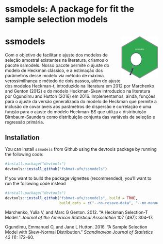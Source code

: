 ssmodels: A package for fit the sample selection models
================

<!-- README.md is generated from README.Rmd. Please edit that file -->

# ssmodels <img src='man/figures/logo.png' align="right" height="139" />

<!-- badges: start -->

<!-- badges: end -->

<p style="text-align: justify;">

Com o objetivo de facilitar o ajuste dos modelos de seleção amostral
existentes na literatura, criamos o pacote ssmodels. Nosso pacote
permite o ajuste do modelo de Heckman clássico, e a estimação dos
parâmetros desse modelo via método de máxima verossimilhança e método
de dois passos, além do ajuste dos modelos Heckman-t, introduzido na
literatura em 2012 por Marchenko and Genton (2012) e do modelo
Heckman-Skew introduzido na literatura por Ogundimu and Hutton (2016) em
2016. Implementamos, ainda, funções para o ajuste da versão generalizada
do modelo de Heckman que permite a inclusão de covariáveis aos
parâmetros de dispersão e correlação e uma função para o ajuste do
modelo Heckman-BS que utiliza a distribuição Birnbaum-Saunders como
distribuição conjunta das variáveis de seleção e regressão primária.

</p>

## Installation

You can install `ssmodels` from Github using the devtools package by
running the following code:

``` r
#install.package("devtools")
devtools::install_github("fsbmat-ufv/ssmodels")
```

If you want to build the package vignettes (recommended), you’ll want to
run the following code instead

``` r
#install.package("devtools")
devtools::install_github("fsbmat-ufv/ssmodels", build = TRUE, 
                         build_opts = c("--no-resave-data", "--no-manual"))
```

<div id="refs" class="references">

<div id="ref-marchenko2012heckman">

Marchenko, Yulia V, and Marc G Genton. 2012. “A Heckman Selection-T
Model.” *Journal of the American Statistical Association* 107 (497):
304–17.

</div>

<div id="ref-ogundimu2016sample">

Ogundimu, Emmanuel O, and Jane L Hutton. 2016. “A Sample Selection Model
with Skew-Normal Distribution.” *Scandinavian Journal of Statistics* 43
(1): 172–90.

</div>

</div>
